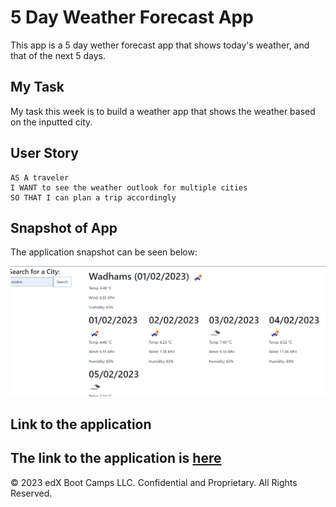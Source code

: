 # 5 Day Weather Forecast App

This app is a 5 day wether forecast app that shows today's weather, and that of the next 5 days.

## My Task

My task this week is to build a weather app that shows the weather based on the inputted city.

## User Story

```text
AS A traveler
I WANT to see the weather outlook for multiple cities
SO THAT I can plan a trip accordingly
```

## Snapshot of App

The application snapshot can be seen below:

![5 Day Weather Forecast App](./assets/Capture.PNG)

## Link to the application

 The link to the application is [here](https://ope079.github.io/5-day-weather-app/) 
---

© 2023 edX Boot Camps LLC. Confidential and Proprietary. All Rights Reserved.
